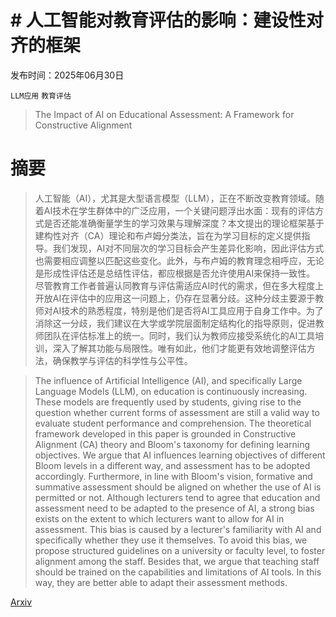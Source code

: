 # # 人工智能对教育评估的影响：建设性对齐的框架

发布时间：2025年06月30日

`LLM应用` `教育评估`

> The Impact of AI on Educational Assessment: A Framework for Constructive Alignment

# 摘要

> 人工智能（AI），尤其是大型语言模型（LLM），正在不断改变教育领域。随着AI技术在学生群体中的广泛应用，一个关键问题浮出水面：现有的评估方式是否还能准确衡量学生的学习效果与理解深度？本文提出的理论框架基于建构性对齐（CA）理论和布卢姆分类法，旨在为学习目标的定义提供指导。我们发现，AI对不同层次的学习目标会产生差异化影响，因此评估方式也需要相应调整以匹配这些变化。此外，与布卢姆的教育理念相呼应，无论是形成性评估还是总结性评估，都应根据是否允许使用AI来保持一致性。
尽管教育工作者普遍认同教育与评估需适应AI时代的需求，但在多大程度上开放AI在评估中的应用这一问题上，仍存在显著分歧。这种分歧主要源于教师对AI技术的熟悉程度，特别是他们是否将AI工具应用于自身工作中。为了消除这一分歧，我们建议在大学或学院层面制定结构化的指导原则，促进教师团队在评估标准上的统一。同时，我们认为教师应接受系统化的AI工具培训，深入了解其功能与局限性。唯有如此，他们才能更有效地调整评估方法，确保教学与评估的科学性与公平性。


> The influence of Artificial Intelligence (AI), and specifically Large Language Models (LLM), on education is continuously increasing. These models are frequently used by students, giving rise to the question whether current forms of assessment are still a valid way to evaluate student performance and comprehension. The theoretical framework developed in this paper is grounded in Constructive Alignment (CA) theory and Bloom's taxonomy for defining learning objectives. We argue that AI influences learning objectives of different Bloom levels in a different way, and assessment has to be adopted accordingly. Furthermore, in line with Bloom's vision, formative and summative assessment should be aligned on whether the use of AI is permitted or not.
  Although lecturers tend to agree that education and assessment need to be adapted to the presence of AI, a strong bias exists on the extent to which lecturers want to allow for AI in assessment. This bias is caused by a lecturer's familiarity with AI and specifically whether they use it themselves. To avoid this bias, we propose structured guidelines on a university or faculty level, to foster alignment among the staff. Besides that, we argue that teaching staff should be trained on the capabilities and limitations of AI tools. In this way, they are better able to adapt their assessment methods.

[Arxiv](https://arxiv.org/abs/2506.23815)